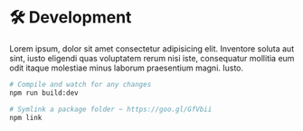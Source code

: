 # 🛠 Development

Lorem ipsum, dolor sit amet consectetur adipisicing elit. Inventore soluta aut sint, iusto eligendi quas voluptatem rerum nisi iste, consequatur mollitia eum odit itaque molestiae minus laborum praesentium magni. Iusto.

```sh
# Compile and watch for any changes
npm run build:dev

# Symlink a package folder ~ https://goo.gl/GfVbii
npm link
```
